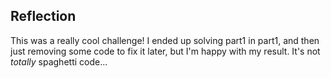## Reflection

This was a really cool challenge! I ended up solving part1 in part1, and then just removing some code to fix it later, but I'm happy with my result. It's not *totally* spaghetti code...